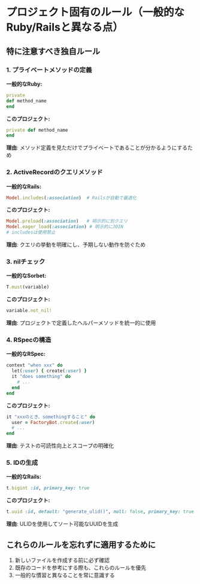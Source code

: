 # プロジェクト固有のルール（一般的なRuby/Railsと異なる点）

## 特に注意すべき独自ルール

### 1. プライベートメソッドの定義
**一般的なRuby:**
```ruby
private
def method_name
end
```

**このプロジェクト:**
```ruby
private def method_name
end
```
**理由**: メソッド定義を見ただけでプライベートであることが分かるようにするため

### 2. ActiveRecordのクエリメソッド
**一般的なRails:**
```ruby
Model.includes(:association)  # Railsが自動で最適化
```

**このプロジェクト:**
```ruby
Model.preload(:association)   # 明示的に別クエリ
Model.eager_load(:association) # 明示的にJOIN
# includesは使用禁止
```
**理由**: クエリの挙動を明確にし、予期しない動作を防ぐため

### 3. nilチェック
**一般的なSorbet:**
```ruby
T.must(variable)
```

**このプロジェクト:**
```ruby
variable.not_nil!
```
**理由**: プロジェクトで定義したヘルパーメソッドを統一的に使用

### 4. RSpecの構造
**一般的なRSpec:**
```ruby
context "when xxx" do
  let(:user) { create(:user) }
  it "does something" do
    # ...
  end
end
```

**このプロジェクト:**
```ruby
it "xxxのとき、somethingすること" do
  user = FactoryBot.create(:user)
  # ...
end
```
**理由**: テストの可読性向上とスコープの明確化

### 5. IDの生成
**一般的なRails:**
```ruby
t.bigint :id, primary_key: true
```

**このプロジェクト:**
```ruby
t.uuid :id, default: "generate_ulid()", null: false, primary_key: true
```
**理由**: ULIDを使用してソート可能なUUIDを生成

## これらのルールを忘れずに適用するために
1. 新しいファイルを作成する前に必ず確認
2. 既存のコードを参考にする際も、これらのルールを優先
3. 一般的な慣習と異なることを常に意識する